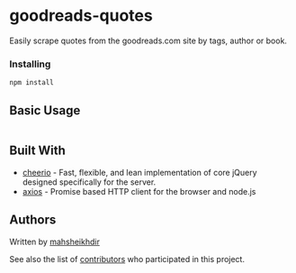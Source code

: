 # goodreads-quotes

Easily scrape quotes from the goodreads.com site by tags, author or book.

### Installing

```
npm install
```

## Basic Usage

```

```

## Built With

* [cheerio](https://github.com/cheeriojs/cheerio) - Fast, flexible, and lean implementation of core jQuery designed specifically for the server.
* [axios](https://github.com/axios/axios) - Promise based HTTP client for the browser and node.js

## Authors
Written by [mahsheikhdir](https://github.com/mahsheikhdir)

See also the list of [contributors](https://github.com/your/project/contributors) who participated in this project.
